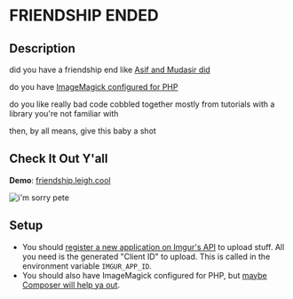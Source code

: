 # FRIENDSHIP ENDED

## Description
did you have a friendship end like [Asif and Mudasir did](http://www.buzzfeed.com/ryanhatesthis/friendship-is-all-about-compromise)

do you have [ImageMagick configured for PHP](http://php.net/manual/en/book.imagick.php)

do you like really bad code cobbled together mostly from tutorials with a library you're not familiar with

then, by all means, give this baby a shot

## Check It Out Y'all
**Demo**: [friendship.leigh.cool](http://friendship.leigh.cool)

![i'm sorry pete](http://i.imgur.com/3xauMgl.jpg)

## Setup
* You should [register a new application on Imgur's API](https://api.imgur.com/oauth2/addclient) to upload stuff. All you need is the generated "Client ID" to upload. This is called in the environment variable `IMGUR_APP_ID`.
* You should also have ImageMagick configured for PHP, but [maybe Composer will help ya out](https://getcomposer.org/).
